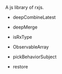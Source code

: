 A js library of rxjs.

* deepCombineLatest

* deepMerge

* isRxType

* ObservableArray

* pickBehaviorSubject

* restore


